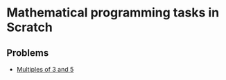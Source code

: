 # Mathematical programming tasks in Scratch

## Problems

- [Multiples of 3 and 5](multiples-of-3-and-5.md)
